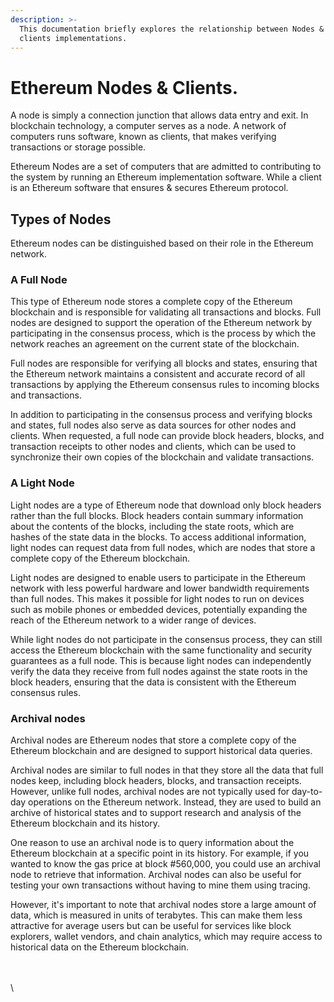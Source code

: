 ```yaml
---
description: >-
  This documentation briefly explores the relationship between Nodes & Ethereum
  clients implementations.
---
```


# Ethereum Nodes & Clients.

A node is simply a connection junction that allows data entry and exit. In blockchain technology, a computer serves as a node. A network of computers runs software, known as clients, that makes verifying transactions or storage possible.

Ethereum Nodes are a set of computers that are admitted to contributing to the system by running an Ethereum implementation software. While a client is an Ethereum software that ensures & secures Ethereum protocol.

## Types of Nodes

Ethereum nodes can be distinguished based on their role in the Ethereum network.&#x20;

### A Full Node

&#x20;This type of Ethereum node stores a complete copy of the Ethereum blockchain and is responsible for validating all transactions and blocks. Full nodes are designed to support the operation of the Ethereum network by participating in the consensus process, which is the process by which the network reaches an agreement on the current state of the blockchain.

Full nodes are responsible for verifying all blocks and states, ensuring that the Ethereum network maintains a consistent and accurate record of all transactions by applying the Ethereum consensus rules to incoming blocks and transactions.

In addition to participating in the consensus process and verifying blocks and states, full nodes also serve as data sources for other nodes and clients. When requested, a full node can provide block headers, blocks, and transaction receipts to other nodes and clients, which can be used to synchronize their own copies of the blockchain and validate transactions.

### A Light Node

Light nodes are a type of Ethereum node that download only block headers rather than the full blocks. Block headers contain summary information about the contents of the blocks, including the state roots, which are hashes of the state data in the blocks. To access additional information, light nodes can request data from full nodes, which are nodes that store a complete copy of the Ethereum blockchain.

Light nodes are designed to enable users to participate in the Ethereum network with less powerful hardware and lower bandwidth requirements than full nodes. This makes it possible for light nodes to run on devices such as mobile phones or embedded devices, potentially expanding the reach of the Ethereum network to a wider range of devices.

While light nodes do not participate in the consensus process, they can still access the Ethereum blockchain with the same functionality and security guarantees as a full node. This is because light nodes can independently verify the data they receive from full nodes against the state roots in the block headers, ensuring that the data is consistent with the Ethereum consensus rules.

### Archival nodes

Archival nodes are Ethereum nodes that store a complete copy of the Ethereum blockchain and are designed to support historical data queries.&#x20;

Archival nodes are similar to full nodes in that they store all the data that full nodes keep, including block headers, blocks, and transaction receipts. However, unlike full nodes, archival nodes are not typically used for day-to-day operations on the Ethereum network. Instead, they are used to build an archive of historical states and to support research and analysis of the Ethereum blockchain and its history.

One reason to use an archival node is to query information about the Ethereum blockchain at a specific point in its history. For example, if you wanted to know the gas price at block #560,000, you could use an archival node to retrieve that information. Archival nodes can also be useful for testing your own transactions without having to mine them using tracing.

However, it's important to note that archival nodes store a large amount of data, which is measured in units of terabytes. This can make them less attractive for average users but can be useful for services like block explorers, wallet vendors, and chain analytics, which may require access to historical data on the Ethereum blockchain.

\
\
\
